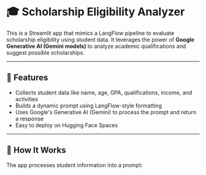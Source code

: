# 🎓 Scholarship Eligibility Analyzer

This is a Streamlit app that mimics a LangFlow pipeline to evaluate scholarship eligibility using student data. It leverages the power of **Google Generative AI (Gemini models)** to analyze academic qualifications and suggest possible scholarships.

---

## 📌 Features

- Collects student data like name, age, GPA, qualifications, income, and activities
- Builds a dynamic prompt using LangFlow-style formatting
- Uses Google's Generative AI (Gemini) to process the prompt and return a response
- Easy to deploy on Hugging Face Spaces

---

## 🚀 How It Works

The app processes student information into a prompt:


